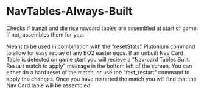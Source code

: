 # NavTables-Always-Built
Checks if tranzit and die rise navcard tables are assembled at start of game. If not, assembles them for you. 

Meant to be used in combination with the "resetStats" Plutonium command to allow for easy replay of any BO2 easter eggs. If an unbuilt Nav Card Table is detected on game start you will recieve a "Nav-card Tables Built: Restart match to apply" message in the bottom left of the screen. You can either do a hard reset of the match, or use the "fast_restart" command to apply the changes. Once you have restarted the match you will find that the Nav Card table will be assembled.
